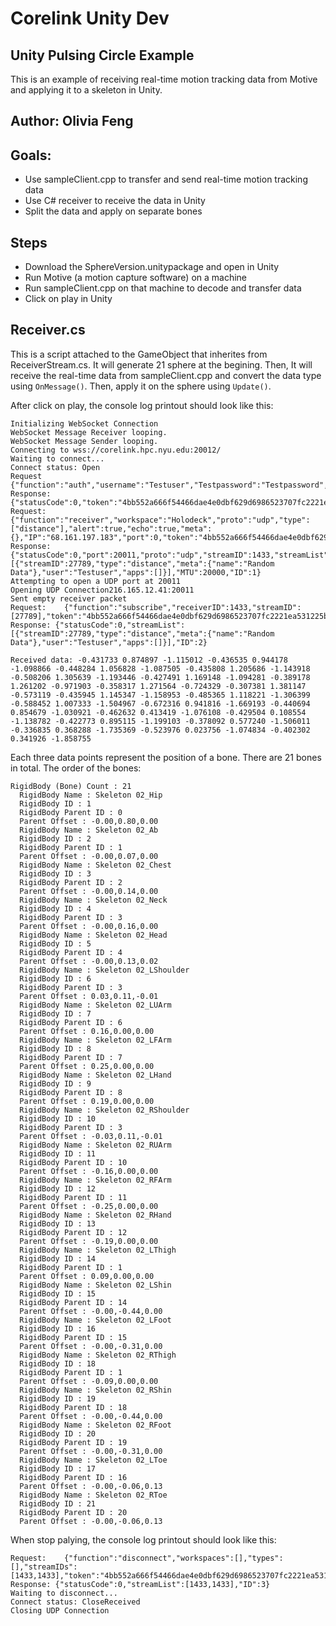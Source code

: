 # Corelink Unity Dev



## Unity Pulsing Circle Example

This is an example of receiving real-time motion tracking data from Motive and applying it to a skeleton in Unity.
## Author: Olivia Feng

## Goals:
- Use sampleClient.cpp to transfer and send real-time motion tracking data
- Use C# receiver to receive the data in Unity
- Split the data and apply on separate bones

## Steps
- Download the SphereVersion.unitypackage and open in Unity
- Run Motive (a motion capture software) on a machine
- Run sampleClient.cpp on that machine to decode and transfer data
- Click on play in Unity

## Receiver.cs

This is a script attached to the GameObject that inherites from ReceiverStream.cs. It will generate 21 sphere at the begining. Then, It will receive the real-time data from sampleClient.cpp and convert the data type using `OnMessage()`. Then, apply it on the sphere using `Update()`.

After click on play, the console log printout should look like this:
```
Initializing WebSocket Connection
WebSocket Message Receiver looping.
WebSocket Message Sender looping.
Connecting to wss://corelink.hpc.nyu.edu:20012/
Waiting to connect...
Connect status: Open
Request     {"function":"auth","username":"Testuser","Testpassword":"Testpassword","ID":0}
Response: {"statusCode":0,"token":"4bb552a666f54466dae4e0dbf629d6986523707fc2221ea531225bcf815c5b29","IP":"68.161.197.183","ID":0}
Request:	{"function":"receiver","workspace":"Holodeck","proto":"udp","type":["distance"],"alert":true,"echo":true,"meta":{},"IP":"68.161.197.183","port":0,"token":"4bb552a666f54466dae4e0dbf629d6986523707fc2221ea531225bcf815c5b29","ID":1}
Response: {"statusCode":0,"port":20011,"proto":"udp","streamID":1433,"streamList":[{"streamID":27789,"type":"distance","meta":{"name":"Random Data"},"user":"Testuser","apps":[]}],"MTU":20000,"ID":1}
Attempting to open a UDP port at 20011
Opening UDP Connection216.165.12.41:20011
Sent empty receiver packet
Request:	{"function":"subscribe","receiverID":1433,"streamID":[27789],"token":"4bb552a666f54466dae4e0dbf629d6986523707fc2221ea531225bcf815c5b29","ID":2}
Response: {"statusCode":0,"streamList":[{"streamID":27789,"type":"distance","meta":{"name":"Random Data"},"user":"Testuser","apps":[]}],"ID":2}

Received data: -0.431733 0.874897 -1.115012 -0.436535 0.944178 -1.098866 -0.448284 1.056828 -1.087505 -0.435808 1.205686 -1.143918 -0.508206 1.305639 -1.193446 -0.427491 1.169148 -1.094281 -0.389178 1.261202 -0.971903 -0.358317 1.271564 -0.724329 -0.307381 1.381147 -0.573119 -0.435945 1.145347 -1.158953 -0.485365 1.118221 -1.306399 -0.588452 1.007333 -1.504967 -0.672316 0.941816 -1.669193 -0.440694 0.854679 -1.030921 -0.462632 0.413419 -1.076108 -0.429504 0.108554 -1.138782 -0.422773 0.895115 -1.199103 -0.378092 0.577240 -1.506011 -0.336835 0.368288 -1.735369 -0.523976 0.023756 -1.074834 -0.402302 0.341926 -1.858755 

```
Each three data points represent the position of a bone. There are 21 bones in total.
The order of the bones:
```
RigidBody (Bone) Count : 21
  RigidBody Name : Skeleton 02_Hip
  RigidBody ID : 1
  RigidBody Parent ID : 0
  Parent Offset : -0.00,0.80,0.00
  RigidBody Name : Skeleton 02_Ab
  RigidBody ID : 2
  RigidBody Parent ID : 1
  Parent Offset : -0.00,0.07,0.00
  RigidBody Name : Skeleton 02_Chest
  RigidBody ID : 3
  RigidBody Parent ID : 2
  Parent Offset : -0.00,0.14,0.00
  RigidBody Name : Skeleton 02_Neck
  RigidBody ID : 4
  RigidBody Parent ID : 3
  Parent Offset : -0.00,0.16,0.00
  RigidBody Name : Skeleton 02_Head
  RigidBody ID : 5
  RigidBody Parent ID : 4
  Parent Offset : -0.00,0.13,0.02
  RigidBody Name : Skeleton 02_LShoulder
  RigidBody ID : 6
  RigidBody Parent ID : 3
  Parent Offset : 0.03,0.11,-0.01
  RigidBody Name : Skeleton 02_LUArm
  RigidBody ID : 7
  RigidBody Parent ID : 6
  Parent Offset : 0.16,0.00,0.00
  RigidBody Name : Skeleton 02_LFArm
  RigidBody ID : 8
  RigidBody Parent ID : 7
  Parent Offset : 0.25,0.00,0.00
  RigidBody Name : Skeleton 02_LHand
  RigidBody ID : 9
  RigidBody Parent ID : 8
  Parent Offset : 0.19,0.00,0.00
  RigidBody Name : Skeleton 02_RShoulder
  RigidBody ID : 10
  RigidBody Parent ID : 3
  Parent Offset : -0.03,0.11,-0.01
  RigidBody Name : Skeleton 02_RUArm
  RigidBody ID : 11
  RigidBody Parent ID : 10
  Parent Offset : -0.16,0.00,0.00
  RigidBody Name : Skeleton 02_RFArm
  RigidBody ID : 12
  RigidBody Parent ID : 11
  Parent Offset : -0.25,0.00,0.00
  RigidBody Name : Skeleton 02_RHand
  RigidBody ID : 13
  RigidBody Parent ID : 12
  Parent Offset : -0.19,0.00,0.00
  RigidBody Name : Skeleton 02_LThigh
  RigidBody ID : 14
  RigidBody Parent ID : 1
  Parent Offset : 0.09,0.00,0.00
  RigidBody Name : Skeleton 02_LShin
  RigidBody ID : 15
  RigidBody Parent ID : 14
  Parent Offset : -0.00,-0.44,0.00
  RigidBody Name : Skeleton 02_LFoot
  RigidBody ID : 16
  RigidBody Parent ID : 15
  Parent Offset : -0.00,-0.31,0.00
  RigidBody Name : Skeleton 02_RThigh
  RigidBody ID : 18
  RigidBody Parent ID : 1
  Parent Offset : -0.09,0.00,0.00
  RigidBody Name : Skeleton 02_RShin
  RigidBody ID : 19
  RigidBody Parent ID : 18
  Parent Offset : -0.00,-0.44,0.00
  RigidBody Name : Skeleton 02_RFoot
  RigidBody ID : 20
  RigidBody Parent ID : 19
  Parent Offset : -0.00,-0.31,0.00
  RigidBody Name : Skeleton 02_LToe
  RigidBody ID : 17
  RigidBody Parent ID : 16
  Parent Offset : -0.00,-0.06,0.13
  RigidBody Name : Skeleton 02_RToe
  RigidBody ID : 21
  RigidBody Parent ID : 20
  Parent Offset : -0.00,-0.06,0.13
```


When stop palying, the console log printout should look like this:
```
Request:	{"function":"disconnect","workspaces":[],"types":[],"streamIDs":[1433,1433],"token":"4bb552a666f54466dae4e0dbf629d6986523707fc2221ea531225bcf815c5b29","ID":3}
Response: {"statusCode":0,"streamList":[1433,1433],"ID":3}
Waiting to disconnect...
Connect status: CloseReceived
Closing UDP Connection
```
